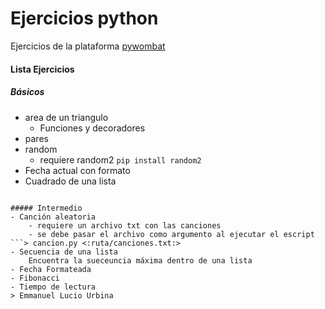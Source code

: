 # Ejercicios python

Ejercicios de la plataforma [pywombat](https://pywombat.com)

#### Lista Ejercicios
##### Básicos
- area de un triangulo
    - Funciones y decoradores
- pares
- random
    - requiere random2 `pip install random2`
- Fecha actual con formato
- Cuadrado de una lista
```

##### Intermedio
- Canción aleatoria
    - requiere un archivo txt con las canciones
    - se debe pasar el archivo como argumento al ejecutar el escript ```> cancion.py <:ruta/canciones.txt:>
- Secuencia de una lista
    Encuentra la sueceuncia máxima dentro de una lista
- Fecha Formateada
- Fibonacci
- Tiempo de lectura
> Emmanuel Lucio Urbina
